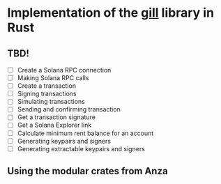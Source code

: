 # Implementation of the [gill](https://github.com/solana-foundation/gill/) library in Rust

## TBD!

- [ ] Create a Solana RPC connection
- [ ] Making Solana RPC calls
- [ ] Create a transaction
- [ ] Signing transactions
- [ ] Simulating transactions
- [ ] Sending and confirming transaction
- [ ] Get a transaction signature
- [ ] Get a Solana Explorer link
- [ ] Calculate minimum rent balance for an account
- [ ] Generating keypairs and signers
- [ ] Generating extractable keypairs and signers

## Using the modular crates from Anza
